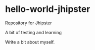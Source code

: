# hello-world-jhipster
Repository for Jhipster 

A bit of testing and learning

Write a bit about myself.
